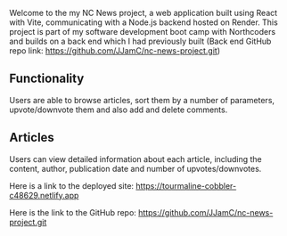 Welcome to the my NC News project, a web application built using React with Vite, communicating with a Node.js backend hosted on Render. This project is part of my software development boot camp with Northcoders and builds on a back end which I had previously built (Back end GitHub repo link: https://github.com/JJamC/nc-news-project.git)

## Functionality
Users are able to browse articles, sort them by a number of parameters, upvote/downvote them and also add and delete comments.

## Articles
Users can view detailed information about each article, including the content, author, publication date and number of upvotes/downvotes.

Here is a link to the deployed site: https://tourmaline-cobbler-c48629.netlify.app

Here is the link to the GitHub repo: https://github.com/JJamC/nc-news-project.git
